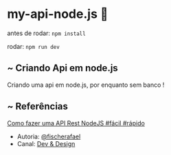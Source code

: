 # my-api-node.js 🌱
<p>antes de rodar: <code>npm install</code> </p>
<p>rodar: <code>npm run dev</code></p>

## ~ Criando Api em node.js
<p>Criando uma api em node.js, por enquanto sem banco !</p>

## ~ Referências
<p>
<a href="https://www.youtube.com/watch?v=qGpOKeYSzqc">
    Como fazer uma API Rest NodeJS #fácil #rápido
</a>
<ul>
    <li>Autoria: 
        <a href="https://www.instagram.com/fischerafael">@fischerafael</a>
    </li>
    <li>Canal:
        <a href="https://www.youtube.com/channel/UCz75xXTimMhZkbK__XOM8hQ">Dev & Design</a>
    </li>
</ul>
</p>
